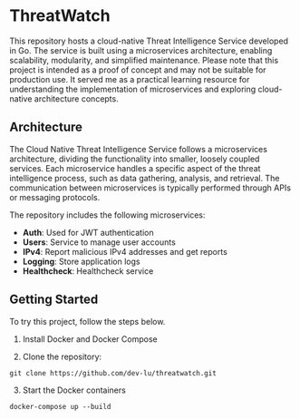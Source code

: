 # ThreatWatch

This repository hosts a cloud-native Threat Intelligence Service developed in Go. The service is built using a microservices architecture, enabling scalability, modularity, and simplified maintenance. Please note that this project is intended as a proof of concept and may not be suitable for production use. It served me as a practical learning resource for understanding the implementation of microservices and exploring cloud-native architecture concepts.

## Architecture

The Cloud Native Threat Intelligence Service follows a microservices architecture, dividing the functionality into smaller, loosely coupled services. Each microservice handles a specific aspect of the threat intelligence process, such as data gathering, analysis, and retrieval. The communication between microservices is typically performed through APIs or messaging protocols.

The repository includes the following microservices:

- **Auth**: Used for JWT authentication
- **Users**: Service to manage user accounts
- **IPv4**: Report malicious IPv4 addresses and get reports
- **Logging**: Store application logs
- **Healthcheck**: Healthcheck service

## Getting Started

To try this project, follow the steps below.

1. Install Docker and Docker Compose

2. Clone the repository:
```shell
git clone https://github.com/dev-lu/threatwatch.git
```

3. Start the Docker containers
```shell
docker-compose up --build
```